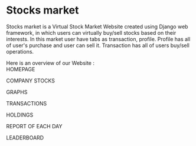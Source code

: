 # Stocks market
Stocks market is a Virtual Stock Market Website created using Django web
framework, in which users can virtually buy/sell stocks based on their
interests. In this market user have tabs as transaction, profile. Profile has all of user's purchase and user can sell it. Transaction has all of users buy/sell operations.

Here is an overview of our Website : \
HOMEPAGE


COMPANY STOCKS


GRAPHS


TRANSACTIONS


HOLDINGS


REPORT OF EACH DAY


LEADERBOARD

